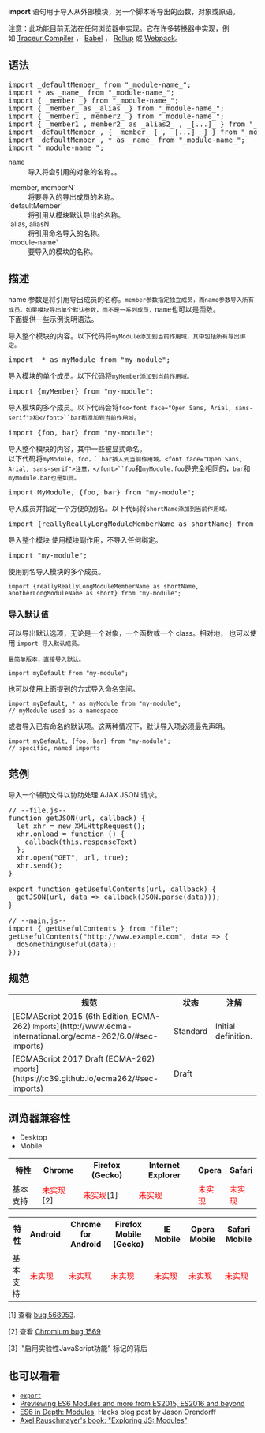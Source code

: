 **import** 语句用于导入从外部模块，另一个脚本等导出的函数，对象或原语。

<div class="note">

注意：此功能目前无法在任何浏览器中实现。它在许多转换器中实现，例如 [Traceur Compiler](https://github.com/google/traceur-compiler) ， [Babel](http://babeljs.io/) ， [Rollup](https://github.com/rollup/rollup) 或 [Webpack](https://webpack.js.org/)。

</div>

## 语法

<pre>import _defaultMember_ from "_module-name_"; 
import * as _name_ from "_module-name_"; 
import { _member _} from "_module-name_"; 
import { _member_ as _alias _} from "_module-name_"; 
import { _member1 , member2_ } from "_module-name_"; 
import { _member1 , member2_ as _alias2_ , _[...]_ } from "_module-name_"; 
import _defaultMember_, { _member_ [ , _[...]_ ] } from "_module-name_"; 
import _defaultMember_, * as _name_ from "_module-name_"; 
import "_module-name_";</pre>

<dl>

<dt><font face="Courier New, Andale Mono, monospace">name</font></dt>

<dd>导入将会引用的对象的名称。。</dd>

</dl>

<dl>

<dt>`member, memberN`</dt>

<dd>将要导入的导出成员的名称。</dd>

<dt>`defaultMember`</dt>

<dd>将引用从模块默认导出的名称。</dd>

<dt>`alias, aliasN`</dt>

<dd>将引用命名导入的名称。</dd>

<dt>`module-name`</dt>

<dd>要导入的模块的名称。</dd>

</dl>

## 描述

name 参数是将引用导出成员的名称。`member参数指定独立成员，而name参数导入所有成员。如果模块导出单个默认参数，而不是一系列成员，`<font face="Courier New, Andale Mono, monospace">name也可以是函数。</font>  
下面提供一些示例说明语法。

导入整个模块的内容。以下代码将`myModule添加到当前作用域，其中包括所有导出绑定。`

<pre>import  * as myModule from "my-module";
</pre>

导入模块的单个成员。以下代码将`myMember添加到当前作用域。`

<pre>import {myMember} from "my-module";</pre>

导入模块的多个成员。以下代码会将`foo<font face="Open Sans, Arial, sans-serif">和</font>``bar都添加到当前作用域`。

<pre>import {foo, bar} from "my-module";</pre>

导入整个模块的内容，其中一些被显式命名。  
以下代码将`myModule`，`foo，``bar插入到当前作用域。<font face="Open Sans, Arial, sans-serif">注意，</font>``foo`和`myModule.foo`是完全相同的，`bar`和`myModule.bar也是如此。`

<pre>import MyModule, {foo, bar} from "my-module";</pre>

导入成员并指定一个方便的别名。以下代码将`shortName添加到当前作用域。`

<pre>import {reallyReallyLongModuleMemberName as shortName} from "my-module";</pre>

导入整个模块 使用模块副作用，不导入任何绑定。

<pre>import "my-module";</pre>

使用别名导入模块的多个成员。

    import {reallyReallyLongModuleMemberName as shortName, anotherLongModuleName as short} from "my-module";

### 导入默认值

可以导出默认选项，无论是一个对象，一个函数或一个 class。相对地， 也可以使用 `import 导入默认成员。`

`最简单版本，直接导入默认。`

    import myDefault from "my-module";

也可以使用上面提到的方式导入命名空间。

    import myDefault, * as myModule from "my-module";
    // myModule used as a namespace

<font face="Consolas, Liberation Mono, Courier, monospace">或者导入已有命名的默认项。这两种情况下，默认导入项必须最先声明。</font>

    import myDefault, {foo, bar} from "my-module";
    // specific, named imports

## 范例

导入一个辅助文件以协助处理 AJAX JSON 请求。

<pre>// --file.js--
function getJSON(url, callback) {
  let xhr = new XMLHttpRequest();
  xhr.onload = function () { 
    callback(this.responseText) 
  };
  xhr.open("GET", url, true);
  xhr.send();
}

export function getUsefulContents(url, callback) {
  getJSON(url, data => callback(JSON.parse(data)));
}

// --main.js--
import { getUsefulContents } from "file";
getUsefulContents("http://www.example.com", data => {
  doSomethingUseful(data);
});</pre>

## 规范

<table>

<tbody>

<tr>

<th scope="col">规范</th>

<th scope="col">状态</th>

<th scope="col">注解</th>

</tr>

<tr>

<td>[ECMAScript 2015 (6th Edition, ECMA-262)  
<small lang="zh-CN">Imports</small>](http://www.ecma-international.org/ecma-262/6.0/#sec-imports)</td>

<td><span class="spec-Standard">Standard</span></td>

<td>Initial definition.</td>

</tr>

<tr>

<td>[ECMAScript 2017 Draft (ECMA-262)  
<small lang="zh-CN">Imports</small>](https://tc39.github.io/ecma262/#sec-imports)</td>

<td><span class="spec-Draft">Draft</span></td>

<td> </td>

</tr>

</tbody>

</table>

## 浏览器兼容性

<div class="htab"><a id="AutoCompatibilityTable" name="AutoCompatibilityTable"></a>

*   <a>Desktop</a>
*   <a>Mobile</a>

</div>

<table>

<tbody>

<tr>

<th>特性</th>

<th>Chrome</th>

<th>Firefox (Gecko)</th>

<th>Internet Explorer</th>

<th>Opera</th>

<th>Safari</th>

</tr>

<tr>

<td>基本支持</td>

<td><span style="color: #f00;">未实现</span>[2]</td>

<td><span style="color: #f00;">未实现</span>[1]</td>

<td><span style="color: #f00;">未实现</span></td>

<td><span style="color: #f00;">未实现</span></td>

<td><span style="color: #f00;">未实现</span></td>

</tr>

</tbody>

</table>

<table>

<tbody>

<tr>

<th>特性</th>

<th>Android</th>

<th>Chrome for Android</th>

<th>Firefox Mobile (Gecko)</th>

<th>IE Mobile</th>

<th>Opera Mobile</th>

<th>Safari Mobile</th>

</tr>

<tr>

<td>基本支持</td>

<td><span style="color: #f00;">未实现</span></td>

<td><span style="color: #f00;">未实现</span></td>

<td><span style="color: #f00;">未实现</span></td>

<td><span style="color: #f00;">未实现</span></td>

<td><span style="color: #f00;">未实现</span></td>

<td><span style="color: #f00;">未实现</span></td>

</tr>

</tbody>

</table>

[1] 查看 [bug 568953](https://bugzilla.mozilla.org/show_bug.cgi?id=568953 "ES6 modules").

[2] 查看 [Chromium bug 1569](https://bugs.chromium.org/p/v8/issues/detail?id=1569)

[3]  "启用实验性JavaScript功能" 标记的背后

## 也可以看看

*   [`export`](/zh-CN/docs/Web/JavaScript/Reference/Statements/export "export 语句用于从给定的文件 (或模块) 中导出函数，对象或原语。")
*   [Previewing ES6 Modules and more from ES2015, ES2016 and beyond](https://blogs.windows.com/msedgedev/2016/05/17/es6-modules-and-beyond/)
*   [ES6 in Depth: Modules](https://hacks.mozilla.org/2015/08/es6-in-depth-modules/), Hacks blog post by Jason Orendorff
*   [Axel Rauschmayer's book: "Exploring JS: Modules"](http://exploringjs.com/es6/ch_modules.html)